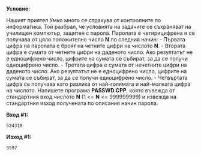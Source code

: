 **Условие:**

Нашият приятел Умко много се страхува от контролните по информатика. Той разбрал, че условията на задачите се съхраняват на училищен компютър, защитен с парола. Паролата е четирицифрена и се получава от цяло положително число **N** по следния начин:
	- Първата цифра на паролата е броят на четните цифри на числото **N**.
	- Втората цифра е сумата от четните цифри на даденото число. Ако резултатът не е едноцифрено число, цифрите на сумата се събират, за да се получи едноцифрено число.
	- Третата цифра е сумата от нечетните цифри на даденото число. Ако резултатът не е едноцифрено число, цифрите на сумата се събират, за да се получи едноцифрено число.
	- Четвъртата цифра се получава като разлика от най-голямата и най-малката цифра на числото.
Напишете програма **PASSWD.CPP**, която въвежда от стандартния вход числото **N** (1 <= **N** <= 999999999) и извежда на стандартния изход получената по описания начин парола.

**Вход #1:**

	524318

**Изход #1:**

	3597